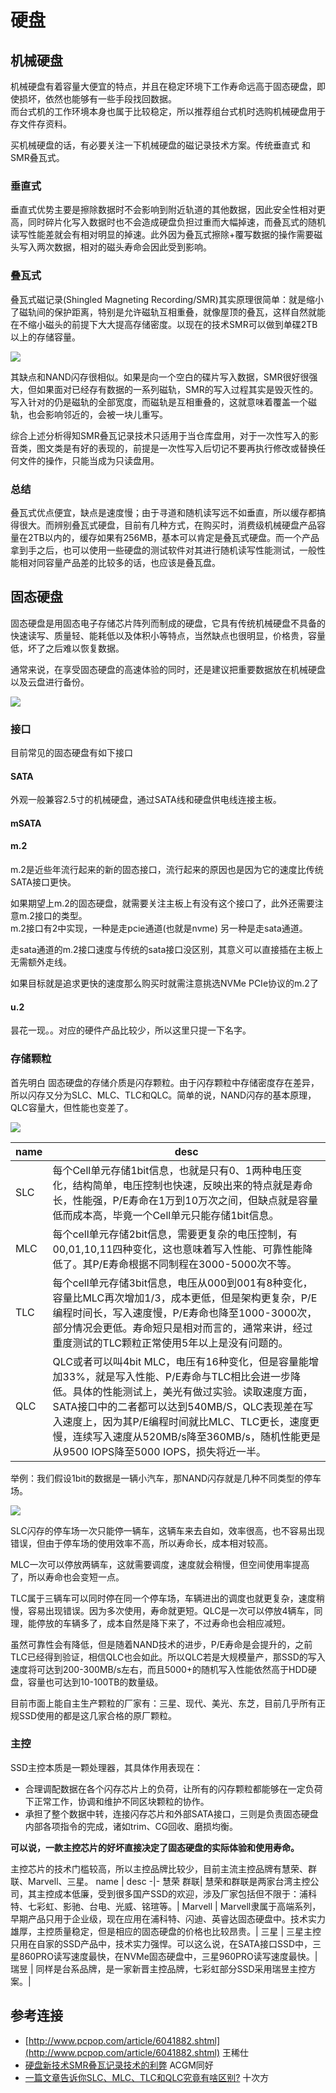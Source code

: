 # 硬盘

## 机械硬盘

机械硬盘有着容量大便宜的特点，并且在稳定环境下工作寿命远高于固态硬盘，即使损坏，依然也能够有一些手段找回数据。  
而台式机的工作环境本身也属于比较稳定，所以推荐组台式机时选购机械硬盘用于存文件存资料。  

买机械硬盘的话，有必要关注一下机械硬盘的磁记录技术方案。传统垂直式 和 SMR叠瓦式。

### 垂直式

垂直式优势主要是擦除数据时不会影响到附近轨道的其他数据，因此安全性相对更高，同时碎片化写入数据时也不会造成硬盘负担过重而大幅掉速，而叠瓦式的随机读写性能差就会有相对明显的掉速。此外因为叠瓦式擦除+覆写数据的操作需要磁头写入两次数据，相对的磁头寿命会因此受到影响。

### 叠瓦式

叠瓦式磁记录(Shingled Magneting Recording/SMR)其实原理很简单：就是缩小了磁轨间的保护距离，特别是允许磁轨互相重叠，就像屋顶的叠瓦，这样自然就能在不缩小磁头的前提下大大提高存储密度。以现在的技术SMR可以做到单碟2TB以上的存储容量。

![](./imgs/disk/smr.jpg)

其缺点和NAND闪存很相似。如果是向一个空白的碟片写入数据，SMR很好很强大，但如果面对已经存有数据的一系列磁轨，SMR的写入过程其实是毁灭性的。写入针对的仍是磁轨的全部宽度，而磁轨是互相重叠的，这就意味着覆盖一个磁轨，也会影响邻近的，会被一块儿重写。

综合上述分析得知SMR叠瓦记录技术只适用于当仓库盘用，对于一次性写入的影音类，图文类是有好的表现的，前提是一次性写入后切记不要再执行修改或替换任何文件的操作，只能当成为只读盘用。

### 总结

叠瓦式优点便宜，缺点是速度慢；由于寻道和随机读写远不如垂直，所以缓存都搞得很大。而辨别叠瓦式硬盘，目前有几种方式，在购买时，消费级机械硬盘产品容量在2TB以内的，缓存如果有256MB，基本可以肯定是叠瓦式硬盘。而一个产品拿到手之后，也可以使用一些硬盘的测试软件对其进行随机读写性能测试，一般性能相对同容量产品差的比较多的话，也应该是叠瓦盘。

## 固态硬盘

固态硬盘是用固态电子存储芯片阵列而制成的硬盘，它具有传统机械硬盘不具备的快速读写、质量轻、能耗低以及体积小等特点，当然缺点也很明显，价格贵，容量低，坏了之后难以恢复数据。

通常来说，在享受固态硬盘的高速体验的同时，还是建议把重要数据放在机械硬盘 以及云盘进行备份。

![](./imgs/disk/ssd.jpg)

### 接口

目前常见的固态硬盘有如下接口

#### SATA

外观一般兼容2.5寸的机械硬盘，通过SATA线和硬盘供电线连接主板。

#### mSATA

#### m.2

m.2是近些年流行起来的新的固态接口，流行起来的原因也是因为它的速度比传统SATA接口更快。

如果期望上m.2的固态硬盘，就需要关注主板上有没有这个接口了，此外还需要注意m.2接口的类型。  
m.2接口有2中实现，一种是走pcie通道(也就是nvme) 另一种是走sata通道。  

走sata通道的m.2接口速度与传统的sata接口没区别，其意义可以直接插在主板上无需额外走线。

如果目标就是追求更快的速度那么购买时就需注意挑选NVMe PCIe协议的m.2了

#### u.2

昙花一现。。对应的硬件产品比较少，所以这里只提一下名字。

### 存储颗粒

首先明白 固态硬盘的存储介质是闪存颗粒。由于闪存颗粒中存储密度存在差异，所以闪存又分为SLC、MLC、TLC和QLC。简单的说，NAND闪存的基本原理，QLC容量大，但性能也变差了。

![](./imgs/disk/nand.jpg)

name | desc 
-|-
SLC | 每个Cell单元存储1bit信息，也就是只有0、1两种电压变化，结构简单，电压控制也快速，反映出来的特点就是寿命长，性能强，P/E寿命在1万到10万次之间，但缺点就是容量低而成本高，毕竟一个Cell单元只能存储1bit信息。|
MLC | 每个cell单元存储2bit信息，需要更复杂的电压控制，有00,01,10,11四种变化，这也意味着写入性能、可靠性能降低了。其P/E寿命根据不同制程在3000-5000次不等。|
TLC | 每个cell单元存储3bit信息，电压从000到001有8种变化，容量比MLC再次增加1/3，成本更低，但是架构更复杂，P/E编程时间长，写入速度慢，P/E寿命也降至1000-3000次，部分情况会更低。寿命短只是相对而言的，通常来讲，经过重度测试的TLC颗粒正常使用5年以上是没有问题的。|
QLC | QLC或者可以叫4bit MLC，电压有16种变化，但是容量能增加33%，就是写入性能、P/E寿命与TLC相比会进一步降低。具体的性能测试上，美光有做过实验。读取速度方面，SATA接口中的二者都可以达到540MB/S，QLC表现差在写入速度上，因为其P/E编程时间就比MLC、TLC更长，速度更慢，连续写入速度从520MB/s降至360MB/s，随机性能更是从9500 IOPS降至5000 IOPS，损失将近一半。|


举例：我们假设1bit的数据是一辆小汽车，那NAND闪存就是几种不同类型的停车场。

![](./imgs/disk/car.png)

SLC闪存的停车场一次只能停一辆车，这辆车来去自如，效率很高，也不容易出现错误，但由于停车场的使用效率不高，所以寿命长，成本相对较高。

MLC一次可以停放两辆车，这就需要调度，速度就会稍慢，但空间使用率提高了，所以寿命也会变短一点。

TLC属于三辆车可以同时停在同一个停车场，车辆进出的调度也就更复杂，速度稍慢，容易出现错误。因为多次使用，寿命就更短。QLC是一次可以停放4辆车，同理，能停放的车辆多了，成本自然是降下来了，不过寿命也会相应减短。

虽然可靠性会有降低，但是随着NAND技术的进步，P/E寿命是会提升的，之前TLC已经得到验证，相信QLC也会如此。所以QLC若是大规模量产，那SSD的写入速度将可达到200-300MB/s左右，而且5000+的随机写入性能依然高于HDD硬盘，容量也可达到10-100TB的数量级。

目前市面上能自主生产颗粒的厂家有：三星、现代、美光、东芝，目前几乎所有正规SSD使用的都是这几家合格的原厂颗粒。

### 主控

SSD主控本质是一颗处理器，其具体作用表现在：

- 合理调配数据在各个闪存芯片上的负荷，让所有的闪存颗粒都能够在一定负荷下正常工作，协调和维护不同区块颗粒的协作。
- 承担了整个数据中转，连接闪存芯片和外部SATA接口，三则是负责固态硬盘内部各项指令的完成，诸如trim、CG回收、磨损均衡。

**可以说，一款主控芯片的好坏直接决定了固态硬盘的实际体验和使用寿命。**

主控芯片的技术门槛较高，所以主控品牌比较少，目前主流主控品牌有慧荣、群联、Marvell、三星。
name | desc
-|-
慧荣 群联| 慧荣和群联是两家台湾主控公司，其主控成本低廉，受到很多国产SSD的欢迎，涉及厂家包括但不限于：浦科特、七彩虹、影驰、台电、光威、铭瑄等。|
Marvell | Marvell隶属于高端系列，早期产品只用于企业级，现在应用在浦科特、闪迪、英睿达固态硬盘中。技术实力雄厚，主控质量稳定，但是相应的固态硬盘的价格也比较昂贵。|
三星 | 三星主控只用在自家的SSD产品中，技术实力强悍。可以这么说，在SATA接口SSD中，三星860PRO读写速度最快，在NVMe固态硬盘中，三星960PRO读写速度最快。|
瑞昱 | 同样是台系品牌，是一家新晋主控品牌，七彩虹部分SSD采用瑞昱主控方案。|

## 参考连接

- [http://www.pcpop.com/article/6041882.shtml](http://www.pcpop.com/article/6041882.shtml) 王稀仕
- [硬盘新技术SMR叠瓦记录技术的利弊](http://tieba.baidu.com/p/5430537822) ACGM同好
- [一篇文章告诉你SLC、MLC、TLC和QLC究竟有啥区别?](https://blog.csdn.net/shicifang/article/details/87879972) 十次方

